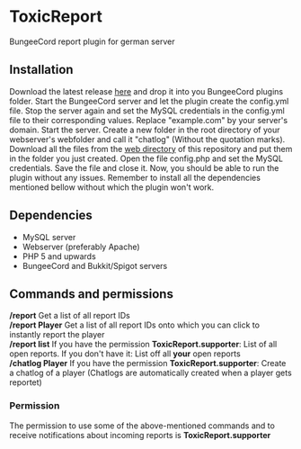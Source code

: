 # ToxicReport
BungeeCord report plugin for german server

## Installation ##

Download the latest release [here](https://github.com/MaxPlays/ToxicReport/releases/latest) and drop it into you BungeeCord plugins folder. Start the BungeeCord server and let the plugin create the config.yml file. Stop the server again and set the MySQL credentials in the config.yml file to their corresponding values. Replace "example.com" by your server's domain. Start the server. Create a new folder in the root directory of your webserver's webfolder and call it "chatlog" (Without the quotation marks). Download all the files from the [web directory](https://github.com/MaxPlays/ToxicReport/tree/master/web) of this repository and put them in the folder you just created. Open the file config.php and set the MySQL credentials. Save the file and close it. Now, you should be able to run the plugin without any issues. Remember to install all the dependencies mentioned bellow without which the plugin won't work.

## Dependencies ##
- MySQL server
- Webserver (preferably Apache)
- PHP 5 and upwards
- BungeeCord and Bukkit/Spigot servers

## Commands and permissions ##
**/report** Get a list of all report IDs  
**/report Player** Get a list of all report IDs onto which you can click to instantly report the player  
**/report list** If you have the permission **ToxicReport.supporter**: List of all open reports. If you don't have it: List off all **your** open reports  
**/chatlog Player** If you have the permission **ToxicReport.supporter**: Create a chatlog of a player (Chatlogs are automatically created when a player gets reportet)  

### Permission ###
The permission to use some of the above-mentioned commands and to receive notifications about incoming reports is **ToxicReport.supporter**
